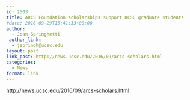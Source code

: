 ```yaml
---
id: 2503
title: ARCS Foundation scholarships support UCSC graduate students
#date: 2016-09-29T15:41:33+00:00
author:
  - Joan Springhetti
 author_link:
  - jspringh@ucsc.edu
layout: post
link_post: http://news.ucsc.edu/2016/09/arcs-scholars.html
categories:
  - News
format: link
---
```

http://news.ucsc.edu/2016/09/arcs-scholars.html